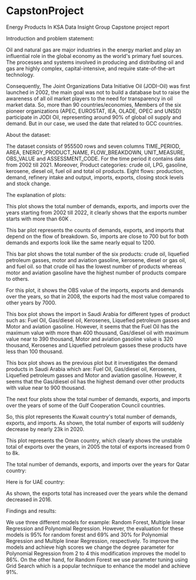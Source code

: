 # CapstonProject
Energy Products In KSA
Data Insight Group
Capstone project report



Introduction and problem statement:

Oil and natural gas are major industries in the energy market and play an influential role in the global economy as the world's primary fuel sources. The processes and systems involved in producing and distributing oil and gas are highly complex, capital-intensive, and require state-of-the-art technology. 

Consequently, The Joint Organizations Data Initiative Oil (JODI-Oil) was first launched in 2002, the main goal was not to build a database but to raise the awareness of all oil market players to the need for transparency in oil market data. So, more than 90 countries/economies, Members of the six pioneer organizations (APEC, EUROSTAT, IEA, OLADE, OPEC and UNSD) participate in JODI Oil, representing around 90% of global oil supply and demand. But in our case, we used the date that related to GCC countries.


About the dataset:

The dataset consists of 955500 rows and seven columns TIME_PERIOD, AREA, ENERGY_PRODUCT_NAME, FLOW_BREAKDOWN, UNIT_MEASURE, OBS_VALUE and ASSESSMENT_CODE.  For the time period it contains data from 2002 till 2021. Moreover, Product categories: crude oil, LPG, gasoline, kerosene, diesel oil, fuel oil and total oil products. Eight flows: production, demand, refinery intake and output, imports, exports, closing stock levels and stock change.

The explanation of plots:



This plot shows the total number of demands, exports, and imports over the years starting from 2002 till 2022, it clearly shows that the exports number starts with more than 60K .


This bar plot represents the counts of demands, exports, and imports that depend on the flow of breakdown. So, imports are close to 700 but for both demands and exports look like the same nearly equal to 1200.






This bar plot shows the total number of the six products: crude oil, liquefied petroleum gasses, motor and aviation gasoline, kerosene, diesel or gas oil, and fuel oil. so that crude oil has the lowest number of products whereas motor and aviation gasoline have the highest number of products compare to others.  




For this plot, it shows the OBS value of the imports, exports and demands over the years, so that in 2008, the exports had the most value compared to other years by 7000.


This box plot shows the import in Saudi Arabia for different types of product such as: Fuel Oil, Gas/diesel oil, Kerosenes, Liquefied petroleum gasses and Motor and aviation gasoline. However, it seems that the Fuel Oil has the maximum value with more than 400 thousand, Gas/diesel oil with maximum value near to 390 thousand, Motor and aviation gasoline value is 320 thousand, Kerosenes and Liquefied petroleum gasses these products have less than 100 thousand.


This box plot shows as the previous plot but it investigates the demand products  in Saudi Arabia which are: Fuel Oil, Gas/diesel oil, Kerosenes, Liquefied petroleum gasses and Motor and aviation gasoline.  However, it seems that the Gas/diesel oil has the highest demand over other products with value near to 900 thousand. 



The next four plots show the total number of demands, exports, and imports over the years of some of the Gulf Cooperation Council countries.

 
So, this plot represents the Kuwait country's total number of demands, exports, and imports. As shown, the total number of exports will suddenly decrease by nearly 23k in 2020. 



This plot represents the Oman country, which clearly shows the unstable total of exports over the years, in 2005 the total of exports increased from 0 to 8k.  



The total number of demands, exports, and imports over the years for Qatar country:




Here is for UAE country:




As shown, the exports total has increased over the years while the demand decreased in 2016.






Findings and results:

 We use three different models for example: Random Forest, Multiple linear Regression and Polynomial Regression. However, the evaluation for these models is 95% for random forest and 69% and 30% for Polynomial Regression and Multiple linear Regression, respectively.  To improve the models and achieve high scores we change the degree parameter for Polynomial Regression from 2 to 4 this modification improves the model to 86%.  On the other hand, for Random Forest we use parameter tuning using Grid Search which is a popular technique to enhance the model and achieve 91%.

